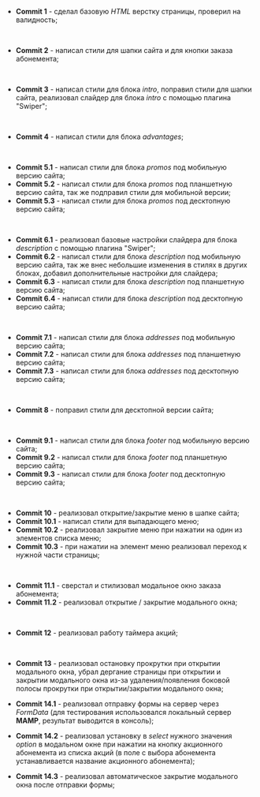 * __Commit 1__ - сделал базовую _HTML_ верстку страницы, проверил на валидность;  
<br/>

* __Commit 2__ - написал стили для шапки сайта и для кнопки заказа абонемента;  
<br/>

* __Commit 3__ - написал стили для блока _intro_, поправил стили для шапки сайта, реализовал слайдер для блока _intro_ с помощью плагина "Swiper";  
<br/>

* __Commit 4__ - написал стили для блока _advantages_;  
<br/>

* __Commit 5.1__ - написал стили для блока _promos_ под мобильную версию сайта;
* __Commit 5.2__ - написал стили для блока _promos_ под планшетную версию сайта, так же подправил стили для мобильной версии;
* __Commit 5.3__ - написал стили для блока _promos_ под десктопную версию сайта;  
<br/>

* __Commit 6.1__ - реализовал базовые настройки слайдера для блока _description_ с помощью плагина "Swiper";
* __Commit 6.2__ - написал стили для блока _description_ под мобильную версию сайта, так же внес небольшие изменения в стилях в других блоках, добавил дополнительные настройки для слайдера;
* __Commit 6.3__ - написал стили для блока _description_ под планшетную версию сайта;
* __Commit 6.4__ - написал стили для блока _description_ под десктопную версию сайта;  
<br/>

* __Commit 7.1__ - написал стили для блока _addresses_ под мобильную версию сайта;
* __Commit 7.2__ - написал стили для блока _addresses_ под планшетную версию сайта;
* __Commit 7.3__ - написал стили для блока _addresses_ под десктопную версию сайта;  
<br/>

* __Commit 8__ - поправил стили для десктопной версии сайта;  
<br/>

* __Commit 9.1__ - написал стили для блока _footer_ под мобильную версию сайта;
* __Commit 9.2__ - написал стили для блока _footer_ под планшетную версию сайта;
* __Commit 9.3__ - написал стили для блока _footer_ под десктопную версию сайта;  
<br/>

* __Commit 10__ - реализовал открытие/закрытие меню в шапке сайта;
* __Commit 10.1__ - написал стили для выпадающего меню;
* __Commit 10.2__ - реализовал закрытие меню при нажатии на один из элементов списка меню;
* __Commit 10.3__ - при нажатии на элемент меню реализовал переход к нужной части страницы;  
<br/>

* __Commit 11.1__ - сверстал и стилизовал модальное окно заказа абонемента;
* __Commit 11.2__ - реализовал открытие / закрытие модального окна;
<br/>

* __Commit 12__ - реализовал работу таймера акций;
<br/>

* __Commit 13__ - реализовал остановку прокрутки при открытии модального окна, убрал дергание страницы при открытии и закрытии модального окна из-за удаления/появления боковой полосы прокрутки при открытии/закрытии модального окна;

* __Commit 14.1__ - реализовал отправку формы на сервер через _FormData_ (для тестирования использовался локальный сервер **MAMP**, результат выводится в консоль);
* __Commit 14.2__ - реализовал установку в _select_ нужного значения _option_ в модальном окне при нажатии на кнопку акционного абонемента из списка акций (в поле с выбора абонемента устанавливается название акционного абонемента);
* __Commit 14.3__ - реализовал автоматическое закрытие модального окна после отправки формы;